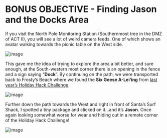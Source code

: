 # BONUS OBJECTIVE - Finding Jason and the Docks Area #


If you visit the North Pole Monitoring Station (Southernmost tree in the DMZ of ACT II), you will see a lot of weird camera feeds.  One of which shows an avatar walking towards the picnic table on the West side.

![image](https://github.com/user-attachments/assets/2f1ced93-7032-4f5e-b9ba-02f196405d94)

 This gave me the idea of trying to explore the area a bit better, and sure enough, at the South-western most corner there is an opening in the fence and a sign saying “**Dock**”.  By continuing on the path, we were transported back to Frosty’s Beach where we found the **Six Geese A-Lei’ing** from [last year’s Holiday Hack Challenge](https://github.com/beta-j/SANS-Holiday-Hack-Challenge-2023/blob/main/README.md).
 
![image](https://github.com/user-attachments/assets/177af053-db76-4767-b735-77e8cb3cea02)

Further down the path towards the West and right in front of Santa’s Surf Shack, I spotted a tiny package and clicked on it…and it’s **Jason**.  Once again looking somewhat worse for wear and hiding out in a remote corner of the Holiday Hack Challenge!

![image](https://github.com/user-attachments/assets/11875a66-c4b2-4d27-8ee0-82d7cf90a5b1)

